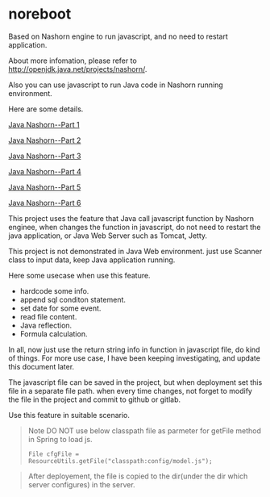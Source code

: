 # noreboot
Based on Nashorn engine to run javascript, and no need to restart application.

About more infomation, please refer to http://openjdk.java.net/projects/nashorn/.

Also you can use javascript to run Java code in Nashorn running environment.

Here are some details.

[Java Nashorn--Part 1](http://www.cnblogs.com/IcanFixIt/p/6387759.html)

[Java Nashorn--Part 2](http://www.cnblogs.com/IcanFixIt/p/6390130.html)

[Java Nashorn--Part 3](http://www.cnblogs.com/IcanFixIt/p/6391905.html)

[Java Nashorn--Part 4](http://www.cnblogs.com/IcanFixIt/p/6403110.html)

[Java Nashorn--Part 5](http://www.cnblogs.com/IcanFixIt/p/6407008.html)

[Java Nashorn--Part 6](http://www.cnblogs.com/IcanFixIt/p/6408194.html)


This project uses the feature that Java call javascript function by Nashorn enginee,
when changes the function in javascript, do not need to restart the java application, 
or Java Web Server such as Tomcat, Jetty.

This project is not demonstrated in Java Web environment. just use Scanner class to input data, 
keep Java application running.

Here some usecase when use this feature.
* hardcode some info.
* append sql conditon statement.
* set date for some event.
* read file content.
* Java reflection.
* Formula calculation.

In all, now just use the return string info in function in javascript file, do kind of things.
For more use case, I have been keeping investigating, and update this document later.

The javascript file can be saved in the project, but when deployment set this file in a separate file path. 
when every time changes, not forget to modify the file in the project and commit to github or gitlab.

Use this feature in suitable scenario.

> Note
> DO NOT use below classpath file as parmeter for getFile method in Spring to load js.
>
> `File cfgFile = ResourceUtils.getFile("classpath:config/model.js");`

> After deployement, the file is copied to the dir(under the dir which server configures) in the server.
> 
> 

